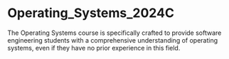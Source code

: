 # Operating_Systems_2024C
The Operating Systems course is specifically crafted to provide software engineering students with a comprehensive understanding of operating systems, even if they have no prior experience in this field.
